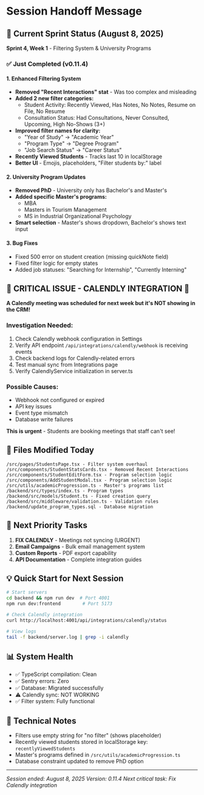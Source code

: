 # Session Handoff Message

## 🎯 Current Sprint Status (August 8, 2025)
**Sprint 4, Week 1** - Filtering System & University Programs

### ✅ Just Completed (v0.11.4)

#### 1. Enhanced Filtering System
- **Removed "Recent Interactions" stat** - Was too complex and misleading
- **Added 2 new filter categories:**
  - Student Activity: Recently Viewed, Has Notes, No Notes, Resume on File, No Resume
  - Consultation Status: Had Consultations, Never Consulted, Upcoming, High No-Shows (3+)
- **Improved filter names for clarity:**
  - "Year of Study" → "Academic Year"
  - "Program Type" → "Degree Program"  
  - "Job Search Status" → "Career Status"
- **Recently Viewed Students** - Tracks last 10 in localStorage
- **Better UI** - Emojis, placeholders, "Filter students by:" label

#### 2. University Program Updates
- **Removed PhD** - University only has Bachelor's and Master's
- **Added specific Master's programs:**
  - MBA
  - Masters in Tourism Management
  - MS in Industrial Organizational Psychology
- **Smart selection** - Master's shows dropdown, Bachelor's shows text input

#### 3. Bug Fixes
- Fixed 500 error on student creation (missing quickNote field)
- Fixed filter logic for empty states
- Added job statuses: "Searching for Internship", "Currently Interning"

## 🚨 CRITICAL ISSUE - CALENDLY INTEGRATION 🚨

**A Calendly meeting was scheduled for next week but it's NOT showing in the CRM!**

### Investigation Needed:
1. Check Calendly webhook configuration in Settings
2. Verify API endpoint `/api/integrations/calendly/webhook` is receiving events
3. Check backend logs for Calendly-related errors
4. Test manual sync from Integrations page
5. Verify CalendlyService initialization in server.ts

### Possible Causes:
- Webhook not configured or expired
- API key issues
- Event type mismatch
- Database write failures

**This is urgent** - Students are booking meetings that staff can't see!

## 📁 Files Modified Today
```
/src/pages/StudentsPage.tsx - Filter system overhaul
/src/components/StudentStatsCards.tsx - Removed Recent Interactions
/src/components/StudentEditForm.tsx - Program selection logic
/src/components/AddStudentModal.tsx - Program selection logic
/src/utils/academicProgression.ts - Master's programs list
/backend/src/types/index.ts - Program types
/backend/src/models/Student.ts - Fixed creation query
/backend/src/middleware/validation.ts - Validation rules
/backend/update_program_types.sql - Database migration
```

## 🎯 Next Priority Tasks
1. **FIX CALENDLY** - Meetings not syncing (URGENT)
2. **Email Campaigns** - Bulk email management system
3. **Custom Reports** - PDF export capability
4. **API Documentation** - Complete integration guides

## 💡 Quick Start for Next Session
```bash
# Start servers
cd backend && npm run dev  # Port 4001
npm run dev:frontend        # Port 5173

# Check Calendly integration
curl http://localhost:4001/api/integrations/calendly/status

# View logs
tail -f backend/server.log | grep -i calendly
```

## 📊 System Health
- ✅ TypeScript compilation: Clean
- ✅ Sentry errors: Zero
- ✅ Database: Migrated successfully
- ⚠️ Calendly sync: NOT WORKING
- ✅ Filter system: Fully functional

## 🔧 Technical Notes
- Filters use empty string for "no filter" (shows placeholder)
- Recently viewed students stored in localStorage key: `recentlyViewedStudents`
- Master's programs defined in `/src/utils/academicProgression.ts`
- Database constraint updated to remove PhD option

---
*Session ended: August 8, 2025*
*Version: 0.11.4*
*Next critical task: Fix Calendly integration*